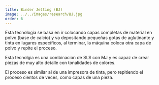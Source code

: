 ```yaml
---
title: Binder Jetting (BJ) 
image: ../../images/research/BJ.jpg
order: 6
---
```

Esta tecnología se basa en ir colocando capas completas de material en polvo (base de calcio) y va depositando pequeñas gotas de aglutinante y tinta en lugares específicos, al terminar, la máquina coloca otra capa de polvo y repite el proceso.  

Esta tecnolgia es una combinacion de SLS con MJ y es capaz de crear piezas de muy alto detalle con tonalidades de colores.  

El proceso es similar al de una impresora de tinta, pero repitiendo el proceso cientos de veces, como capas de una pieza. 
